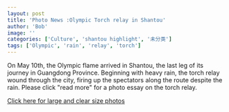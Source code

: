 ```yaml
---
layout: post
title: 'Photo News :Olympic Torch relay in Shantou'
author: 'Bob'
image: ''
categories: ['Culture', 'shantou highlight', '未分类']
tags: ['Olympic', 'rain', 'relay', 'torch']
---
```


On May 10th, the Olympic flame arrived in Shantou, the last leg of its journey in Guangdong Province. Beginning with heavy rain, the torch relay wound through the city, firing up the spectators along the route despite the rain. Please click "read more" for a photo essay on the torch relay. 



[Click here for large and clear size photos](http://picasaweb.google.com/myshantou/TorchRelayInShantouChina/photo#s5199542026900207170)